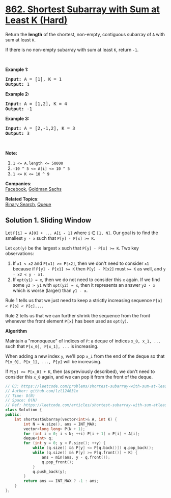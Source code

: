 # [862. Shortest Subarray with Sum at Least K (Hard)](https://leetcode.com/problems/shortest-subarray-with-sum-at-least-k/)

<p>Return the <strong>length</strong> of the shortest, non-empty, contiguous&nbsp;subarray of <code>A</code> with sum at least <code>K</code>.</p>

<p>If there is no non-empty subarray with sum at least <code>K</code>, return <code>-1</code>.</p>

<p>&nbsp;</p>

<ol>
</ol>

<div>
<p><strong>Example 1:</strong></p>

<pre><strong>Input: </strong>A = <span id="example-input-1-1">[1]</span>, K = <span id="example-input-1-2">1</span>
<strong>Output: </strong><span id="example-output-1">1</span>
</pre>

<div>
<p><strong>Example 2:</strong></p>

<pre><strong>Input: </strong>A = <span id="example-input-2-1">[1,2]</span>, K = <span id="example-input-2-2">4</span>
<strong>Output: </strong><span id="example-output-2">-1</span>
</pre>

<div>
<p><strong>Example 3:</strong></p>

<pre><strong>Input: </strong>A = <span id="example-input-3-1">[2,-1,2]</span>, K = <span id="example-input-3-2">3</span>
<strong>Output: </strong><span id="example-output-3">3</span>
</pre>

<p>&nbsp;</p>

<p><strong>Note:</strong></p>

<ol>
	<li><code>1 &lt;= A.length &lt;= 50000</code></li>
	<li><code>-10 ^ 5&nbsp;&lt;= A[i] &lt;= 10 ^ 5</code></li>
	<li><code>1 &lt;= K &lt;= 10 ^ 9</code></li>
</ol>
</div>
</div>
</div>


**Companies**:  
[Facebook](https://leetcode.com/company/facebook), [Goldman Sachs](https://leetcode.com/company/goldman-sachs)

**Related Topics**:  
[Binary Search](https://leetcode.com/tag/binary-search/), [Queue](https://leetcode.com/tag/queue/)

## Solution 1. Sliding Window

Let `P[i] = A[0] + ... A[i - 1]` where `i` &isin; `[1, N]`. Our goal is to find the smallest `y - x` such that `P[y] - P[x] >= K`.

Let `opt(y)` be the largest `x` such that `P[y] - P[x] >= K`. Two key observations:
1. If `x1 < x2` and `P[x1] >= P[x2]`, then we don't need to consider `x1` because if `P[y] - P[x1] >= K` then `P[y] - P[x2]` must `>= K` as well, and `y - x2 < y - x1`.
1. If `opt(y1) = x`, then we do not need to consider this `x` again. If we find some `y2 > y1` with `opt(y2) = x`, then it represents an answer `y2 - x` which is worse (larger) than `y1 - x`.

Rule 1 tells us that we just need to keep a strictly increasing sequence `P[a] < P[b] < P[c]...`.

Rule 2 tells us that we can further shrink the sequence from the front whenever the front element `P[x]` has been used as `opt(y)`.

**Algorithm**

Maintain a "monoqueue" of indices of `P`: a deque of indices `x_0, x_1, ...` such that `P[x_0], P[x_1], ...` is increasing.

When adding a new index `y`, we'll pop `x_i` from the end of the deque so that `P[x_0], P[x_1], ..., P[y]` will be increasing.

If `P[y] >= P[x_0] + K`, then (as previously described), we don't need to consider this `x_0` again, and we can pop it from the front of the deque.

```cpp
// OJ: https://leetcode.com/problems/shortest-subarray-with-sum-at-least-k/
// Author: github.com/lzl124631x
// Time: O(N)
// Space: O(N)
// Ref: https://leetcode.com/articles/shortest-subarray-with-sum-atleast-k/
class Solution {
public:
    int shortestSubarray(vector<int>& A, int K) {
        int N = A.size(), ans = INT_MAX;
        vector<long long> P(N + 1);
        for (int i = 0; i < N; ++i) P[i + 1] = P[i] + A[i];
        deque<int> q;
        for (int y = 0; y < P.size(); ++y) {
            while (q.size() && P[y] <= P[q.back()]) q.pop_back();
            while (q.size() && P[y] >= P[q.front()] + K) {
                ans = min(ans, y - q.front());
                q.pop_front();
            }
            q.push_back(y);
        }
        return ans == INT_MAX ? -1 : ans;
    }
};
```